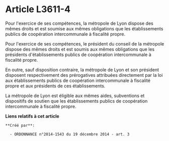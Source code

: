 # Article L3611-4

Pour l'exercice de ses compétences, la métropole de Lyon dispose des mêmes droits et est soumise aux mêmes obligations que
les établissements publics de coopération intercommunale à fiscalité propre. 

Pour l'exercice de ses compétences, le président du conseil de la métropole dispose des mêmes droits et est soumis aux mêmes
obligations que les présidents d'établissements publics de coopération intercommunale à fiscalité propre. 

En outre, sauf disposition contraire, la métropole de Lyon et son président disposent respectivement des prérogatives
attribuées directement par la loi aux établissements publics de coopération intercommunale à fiscalité propre et aux
présidents de ces établissements. 

La métropole de Lyon est éligible aux mêmes aides, subventions et dispositifs de soutien que les établissements publics de
coopération intercommunale à fiscalité propre.

**Liens relatifs à cet article**

	**Créé par**:

	  - ORDONNANCE n°2014-1543 du 19 décembre 2014 - art. 3

